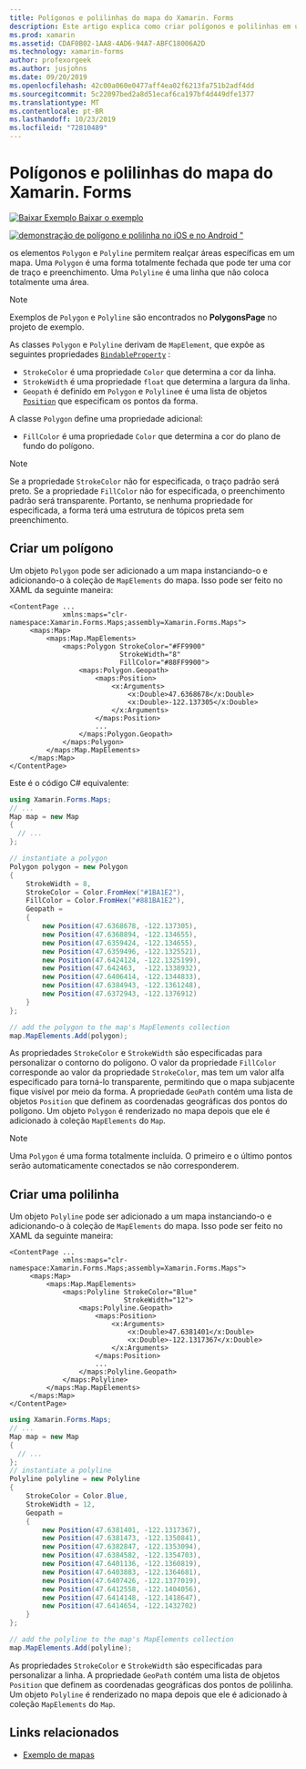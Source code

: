 ```yaml
---
title: Polígonos e polilinhas do mapa do Xamarin. Forms
description: Este artigo explica como criar polígonos e polilinhas em uma instância de mapa do Xamarin. Forms.
ms.prod: xamarin
ms.assetid: CDAF0B02-1AA8-4AD6-94A7-ABFC18006A2D
ms.technology: xamarin-forms
author: profexorgeek
ms.author: jusjohns
ms.date: 09/20/2019
ms.openlocfilehash: 42c00a060e0477aff4ea02f6213fa751b2adf4dd
ms.sourcegitcommit: 5c22097bed2a8d51ecaf6ca197bf4d449dfe1377
ms.translationtype: MT
ms.contentlocale: pt-BR
ms.lasthandoff: 10/23/2019
ms.locfileid: "72810489"
---
```

# <a name="xamarinforms-map-polygons-and-polylines"></a>Polígonos e polilinhas do mapa do Xamarin. Forms

[![Baixar Exemplo](~/media/shared/download.png) Baixar o exemplo](https://docs.microsoft.com/samples/xamarin/xamarin-forms-samples/workingwithmaps)

[![demonstração de polígono e polilinha no iOS e no Android "](polygons-images/polygon-app-cropped.png)](polygons-images/polygon-app.png#lightbox)

os elementos `Polygon` e `Polyline` permitem realçar áreas específicas em um mapa. Uma `Polygon` é uma forma totalmente fechada que pode ter uma cor de traço e preenchimento. Uma `Polyline` é uma linha que não coloca totalmente uma área.

> [!NOTE]
> Exemplos de `Polygon` e `Polyline` são encontrados no **PolygonsPage** no projeto de exemplo.

As classes `Polygon` e `Polyline` derivam de `MapElement`, que expõe as seguintes propriedades [`BindableProperty`](xref:Xamarin.Forms.BindableProperty) :

- `StrokeColor` é uma propriedade `Color` que determina a cor da linha.
- `StrokeWidth` é uma propriedade `float` que determina a largura da linha.
- `Geopath` é definido em `Polygon` e `Polyline`e é uma lista de objetos [`Position`](xref:Xamarin.Forms.Maps.Position) que especificam os pontos da forma.

A classe `Polygon` define uma propriedade adicional:

- `FillColor` é uma propriedade `Color` que determina a cor do plano de fundo do polígono.

> [!NOTE]
> Se a propriedade `StrokeColor` não for especificada, o traço padrão será preto. Se a propriedade `FillColor` não for especificada, o preenchimento padrão será transparente. Portanto, se nenhuma propriedade for especificada, a forma terá uma estrutura de tópicos preta sem preenchimento.

## <a name="create-a-polygon"></a>Criar um polígono

Um objeto `Polygon` pode ser adicionado a um mapa instanciando-o e adicionando-o à coleção de `MapElements` do mapa. Isso pode ser feito no XAML da seguinte maneira:

```xaml
<ContentPage ...
             xmlns:maps="clr-namespace:Xamarin.Forms.Maps;assembly=Xamarin.Forms.Maps">
     <maps:Map>
         <maps:Map.MapElements>
             <maps:Polygon StrokeColor="#FF9900"
                           StrokeWidth="8"
                           FillColor="#88FF9900">
                 <maps:Polygon.Geopath>
                     <maps:Position>
                         <x:Arguments>
                             <x:Double>47.6368678</x:Double>
                             <x:Double>-122.137305</x:Double>
                         </x:Arguments>
                     </maps:Position>
                     ...
                 </maps:Polygon.Geopath>
             </maps:Polygon>
         </maps:Map.MapElements>
     </maps:Map>
</ContentPage>
```

Este é o código C# equivalente:

```csharp
using Xamarin.Forms.Maps;
// ...
Map map = new Map
{
  // ...
};

// instantiate a polygon
Polygon polygon = new Polygon
{
    StrokeWidth = 8,
    StrokeColor = Color.FromHex("#1BA1E2"),
    FillColor = Color.FromHex("#881BA1E2"),
    Geopath =
    {
        new Position(47.6368678, -122.137305),
        new Position(47.6368894, -122.134655),
        new Position(47.6359424, -122.134655),
        new Position(47.6359496, -122.1325521),
        new Position(47.6424124, -122.1325199),
        new Position(47.642463,  -122.1338932),
        new Position(47.6406414, -122.1344833),
        new Position(47.6384943, -122.1361248),
        new Position(47.6372943, -122.1376912)
    }
};

// add the polygon to the map's MapElements collection
map.MapElements.Add(polygon);
```

As propriedades `StrokeColor` e `StrokeWidth` são especificadas para personalizar o contorno do polígono. O valor da propriedade `FillColor` corresponde ao valor da propriedade `StrokeColor`, mas tem um valor alfa especificado para torná-lo transparente, permitindo que o mapa subjacente fique visível por meio da forma. A propriedade `GeoPath` contém uma lista de objetos `Position` que definem as coordenadas geográficas dos pontos do polígono. Um objeto `Polygon` é renderizado no mapa depois que ele é adicionado à coleção `MapElements` do `Map`.

> [!NOTE]
> Uma `Polygon` é uma forma totalmente incluída. O primeiro e o último pontos serão automaticamente conectados se não corresponderem.

## <a name="create-a-polyline"></a>Criar uma polilinha

Um objeto `Polyline` pode ser adicionado a um mapa instanciando-o e adicionando-o à coleção de `MapElements` do mapa. Isso pode ser feito no XAML da seguinte maneira:

```xaml
<ContentPage ...
             xmlns:maps="clr-namespace:Xamarin.Forms.Maps;assembly=Xamarin.Forms.Maps">
     <maps:Map>
         <maps:Map.MapElements>
             <maps:Polyline StrokeColor="Blue"
                            StrokeWidth="12">
                 <maps:Polyline.Geopath>
                     <maps:Position>
                         <x:Arguments>
                             <x:Double>47.6381401</x:Double>
                             <x:Double>-122.1317367</x:Double>
                         </x:Arguments>
                     </maps:Position>
                     ...
                 </maps:Polyline.Geopath>
             </maps:Polyline>
         </maps:Map.MapElements>
     </maps:Map>
</ContentPage>
```

```csharp
using Xamarin.Forms.Maps;
// ...
Map map = new Map
{
  // ...
};
// instantiate a polyline
Polyline polyline = new Polyline
{
    StrokeColor = Color.Blue,
    StrokeWidth = 12,
    Geopath =
    {
        new Position(47.6381401, -122.1317367),
        new Position(47.6381473, -122.1350841),
        new Position(47.6382847, -122.1353094),
        new Position(47.6384582, -122.1354703),
        new Position(47.6401136, -122.1360819),
        new Position(47.6403883, -122.1364681),
        new Position(47.6407426, -122.1377019),
        new Position(47.6412558, -122.1404056),
        new Position(47.6414148, -122.1418647),
        new Position(47.6414654, -122.1432702)
    }
};

// add the polyline to the map's MapElements collection
map.MapElements.Add(polyline);
```

As propriedades `StrokeColor` e `StrokeWidth` são especificadas para personalizar a linha. A propriedade `GeoPath` contém uma lista de objetos `Position` que definem as coordenadas geográficas dos pontos de polilinha. Um objeto `Polyline` é renderizado no mapa depois que ele é adicionado à coleção `MapElements` do `Map`.

## <a name="related-links"></a>Links relacionados

- [Exemplo de mapas](https://docs.microsoft.com/samples/xamarin/xamarin-forms-samples/workingwithmaps)
